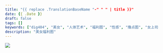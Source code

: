 ```yaml
---
title: "{{ replace .TranslationBaseName "-" " " | title }}"
date: {{ .Date }}
draft: false
tags: []
keywords: ["dig404", "美女", "人体艺术", "福利图", "性感", "撸点图", "女上司"]
description: "美女福利图"
---
```


![](/images/)

<font class="f6 mv4 dib tracked">

</font>

